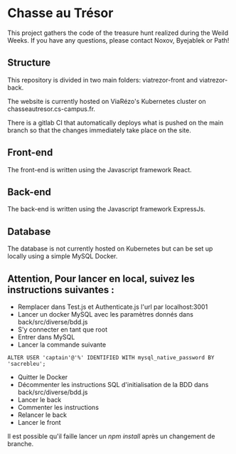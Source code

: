 # Chasse au Trésor

This project gathers the code of the treasure hunt realized during the Weild Weeks.
If you have any questions, please contact Noxov, Byejablek or Path!

## Structure

This repository is divided in two main folders: viatrezor-front and viatrezor-back.

The website is currently hosted on ViaRézo's Kubernetes cluster on chasseautresor.cs-campus.fr.

There is a gitlab CI that automatically deploys what is pushed on the main branch so that the changes immediately take place on the site.

## Front-end

The front-end is written using the Javascript framework React.

## Back-end

The back-end is written using the Javascript framework ExpressJs.

## Database

The database is not currently hosted on Kubernetes but can be set up locally using a simple MySQL Docker.


## Attention, Pour lancer en local, suivez les instructions suivantes :
* Remplacer dans Test.js et Authenticate.js l'url par localhost:3001
* Lancer un docker MySQL avec les paramètres donnés dans back/src/diverse/bdd.js
* S'y connecter en tant que root
* Entrer dans MySQL
* Lancer la commande suivante
```
ALTER USER 'captain'@'%' IDENTIFIED WITH mysql_native_password BY 'sacrebleu';
```
* Quitter le Docker
* Décommenter les instructions SQL d'initialisation de la BDD dans back/src/diverse/bdd.js
* Lancer le back
* Commenter les instructions
* Relancer le back
* Lancer le front

Il est possible qu'il faille lancer un *npm install* après un changement de branche.
